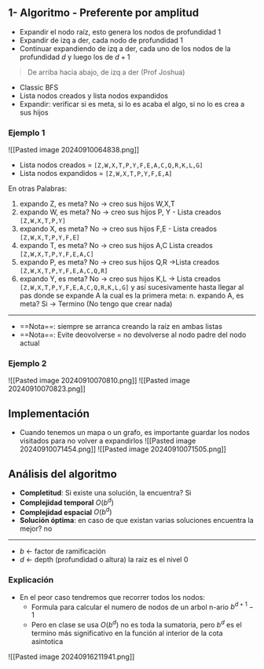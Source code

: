 ## 1- Algoritmo - Preferente por amplitud
+ Expandir el nodo raíz, esto genera los nodos de profundidad 1
+ Expandir de izq a der, cada nodo de profundidad 1
+ Continuar expandiendo de izq a der, cada uno de los nodos de la profundidad $d$ y luego los de $d+1$

> De arriba hacia abajo, de izq a der (Prof Joshua)

+ Classic BFS
+ Lista nodos creados y lista nodos expandidos
+ Expandir: verificar si es meta, si lo es acaba el algo, si no lo es crea a sus hijos

### Ejemplo 1
![[Pasted image 20240910064838.png]]

+ Lista nodos creados = `[Z,W,X,T,P,Y,F,E,A,C,Q,R,K,L,G]`
+ Lista nodos expandidos = `[Z,W,X,T,P,Y,F,E,A]`

En otras Palabras:
1. expando Z, es meta? No ->  creo sus hijos W,X,T
2. expando W, es meta? No -> creo sus hijos P, Y  - Lista creados `[Z,W,X,T,P,Y]`
3. expando X, es meta? No -> creo sus hijos F,E - Lista creados `[Z,W,X,T,P,Y,F,E]`
4. expando T, es meta? No -> creo sus hijos A,C Lista creados `[Z,W,X,T,P,Y,F,E,A,C]`
5. expando P, es meta? No -> creo sus hijos Q,R ->Lista creados `[Z,W,X,T,P,Y,F,E,A,C,Q,R]`
6. expando Y, es meta? No -> creo sus hijos K,L -> Lista creados `[Z,W,X,T,P,Y,F,E,A,C,Q,R,K,L,G]`
 y así sucesivamente hasta llegar al pas donde se expande A la cual es la primera meta:
 n. expando A, es meta? Si -> Termino (No tengo que crear nada)

---

+ ==Nota==: siempre se arranca creando la raíz en ambas listas
+ ==Nota==: Evite deovolverse = no devolverse al nodo padre del nodo actual


### Ejemplo 2
![[Pasted image 20240910070810.png]]
![[Pasted image 20240910070823.png]]

## Implementación
+ Cuando tenemos un mapa o un grafo, es importante guardar los nodos visitados para no volver a expandirlos
![[Pasted image 20240910071454.png]]
![[Pasted image 20240910071505.png]]

## Análisis del algoritmo
+ **Completitud**: Si existe una solución, la encuentra? Si
+ **Complejidad temporal** $O(b^d)$
+ **Complejidad espacial** $O(b^d)$
+ **Solución óptima**: en caso de que existan varias soluciones encuentra la mejor? no
---
+ $b$ <- factor de ramificación
+ $d$ <- depth (profundidad o altura) la raiz es el nivel 0
### Explicación

+ En el peor caso tendremos que recorrer todos los nodos:
	+ Formula para calcular el numero de nodos de un arbol n-ario  $b^{d+1}-1$ 
	+ Pero en clase se usa $O(b^d)$ no es toda la sumatoria, pero $b^d$ es el termino más significativo en la función al interior de la cota asintotica
	
![[Pasted image 20240916211941.png]]